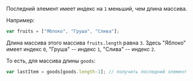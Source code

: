 Последний элемент имеет индекс на `1` меньший, чем длина массива.

Например:

```js
var fruits = ["Яблоко", "Груша", "Слива"];
```

Длина массива этого массива `fruits.length` равна `3`. Здесь "Яблоко" имеет индекс `0`, "Груша" -- индекс `1`, "Слива" -- индекс `2`. 

То есть, для массива длины `goods`:

```js
var lastItem = goods[goods.length-1]; // получить последний элемент
```

